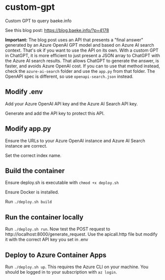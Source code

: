 # custom-gpt

Custom GPT to query baeke.info

See this blog post: https://blog.baeke.info/?p=4178

**Important:** The blog post uses an API that presents a "final answer" generated by an Azure OpenAI GPT model and based on Azure AI search context. That's ok if you want to use the API on its own. With a custom GPT in ChatGPT, it is more efficient to just present a JSON array to ChatGPT with the Azure AI search results. That allows ChatGPT to generate the answer, is faster, and avoids Azure OpenAI cost. If you can to use that method instead, check the `azure-ai-search` folder and use the  `app.py` from that folder. The OpenAPI spec is different, so use `openapi-search.json` instead.

## Modify .env

Add your Azure OpenAI API key and the Azure AI Search API key.

Generate and add the API key to protect this API.

## Modify app.py

Ensure the URLs to your Azure OpenAI instance and Azure AI Search instance are correct.

Set the correct index name.

## Build the container

Ensure deploy.sh is executable with `chmod +x deploy.sh`

Ensure Docker is installed.

Run `./deploy.sh build`

## Run the container locally

Run `./deploy.sh run`. Now test the POST request to http://localhost:8000/generate_request. Use the apicall.http file but modify it with the correct API key you set in .env

## Deploy to Azure Container Apps

Run  `./deploy.sh up`. This requires the Azure CLI on your machine. You should be logged in to your subscription with `az login`.